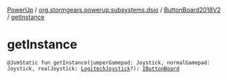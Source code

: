 [PowerUp](../../index.md) / [org.stormgears.powerup.subsystems.dsio](../index.md) / [ButtonBoard2018V2](index.md) / [getInstance](./get-instance.md)

# getInstance

`@JvmStatic fun getInstance(jumperGamepad: Joystick, normalGamepad: Joystick, realJoystick: `[`LogitechJoystick`](../../org.stormgears.utils.dsio/-logitech-joystick/index.md)`?): `[`IButtonBoard`](../-i-button-board/index.md)